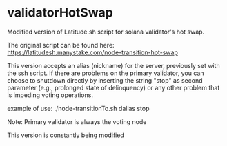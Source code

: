 # validatorHotSwap
Modified version of Latitude.sh script for solana validator's hot swap.

The original script can be found here: https://latitudesh.manystake.com/node-transition-hot-swap

This version accepts an alias (nickname) for the server, previously set with the ssh script.
If there are problems on the primary validator, you can choose to shutdown directly 
by inserting the string "stop" as second parameter (e.g., prolonged state of delinquency)
or any other problem that is impeding voting operations.

example of use: ./node-transitionTo.sh dallas stop

Note: Primary validator is always the voting node

This version is constantly being modified
